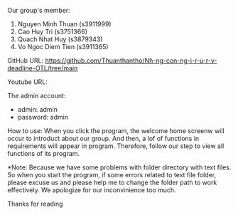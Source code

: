 Our group's member:
1. Nguyen Minh Thuan (s3911999)
2. Cao Huy Tri (s3751366)
3. Quach Nhat Huy (s3879343)
4. Vo Ngoc Diem Tien (s3911365)

GitHub URL: https://github.com/Thuanthantho/Nh-ng-con-ng-i-r-u-r-v-deadline-OTL/tree/main

Youtube URL: 

The admin account: 
+ admin: admin
+ password: admin

How to use:
When you click the program, the welcome home screenw will occur to introduct about our group. And then, a lof of functions in requirements will appear in program. Therefore, follow our step to view all functions of its program.

*Note: Because we have some problems with folder directory with text files. So when you start the program, if some errors related to text file folder, please excuse us and please help me to change the folder path to work effectively. We apologize for our inconvinience too much. 

Thanks for reading


